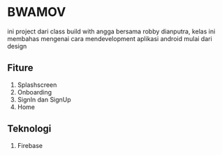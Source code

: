 # BWAMOV
ini project dari class build with angga bersama robby dianputra, kelas ini membahas mengenai cara mendevelopment aplikasi android mulai dari design

## Fiture
1. Splashscreen
2. Onboarding
3. SignIn dan SignUp
4. Home

## Teknologi
1. Firebase
